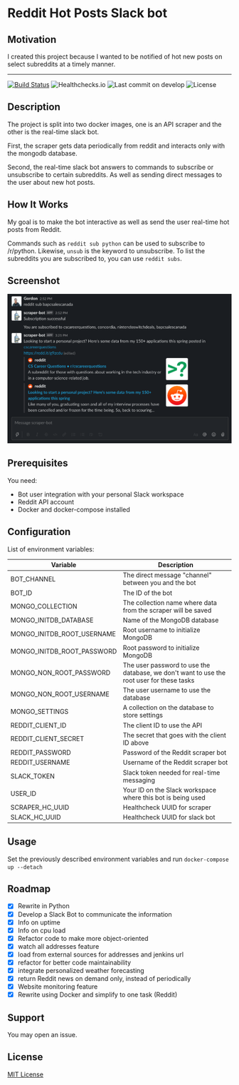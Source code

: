 # Reddit Hot Posts Slack bot

## Motivation

I created this project because I wanted to be notified of hot new posts on select subreddits at a timely manner.

---
[![Build Status](https://drone.gordon-pn.com/api/badges/gordonpn/reddit-slack-bot/status.svg?ref=refs/heads/develop)](https://drone.gordon-pn.com/gordonpn/reddit-slack-bot)
![Healthchecks.io](https://healthchecks.io/badge/ca24ff5d-8821-4d86-8a5a-dc92cf/kCadkBM0.svg)
![Last commit on develop](https://badgen.net/github/last-commit/gordonpn/reddit-slack-bot/develop)
![License](https://badgen.net/github/license/gordonpn/reddit-slack-bot)

## Description

The project is split into two docker images, one is an API scraper and the other is the real-time slack bot.

First, the scraper gets data periodically from reddit and interacts only with the mongodb database.

Second, the real-time slack bot answers to commands to subscribe or unsubscribe to certain subreddits. As well as sending direct messages to the user about new hot posts.

## How It Works

My goal is to make the bot interactive as well as send the user real-time hot posts from Reddit.

Commands such as `reddit sub python` can be used to subscribe to /r/python. Likewise, `unsub` is the keyword to unsubscribe. To list the subreddits you are subscribed to, you can use `reddit subs`.

## Screenshot

![Screenshot](./docs/screenshot.png)

## Prerequisites

You need:

- Bot user integration with your personal Slack workspace
- Reddit API account
- Docker and docker-compose installed

## Configuration

List of environment variables:

| Variable                   | Description                                                                               |
|----------------------------|-------------------------------------------------------------------------------------------|
| BOT_CHANNEL                | The direct message "channel" between you and the bot                                      |
| BOT_ID                     | The ID of the bot                                                                         |
| MONGO_COLLECTION           | The collection name where data from the scraper will be saved                             |
| MONGO_INITDB_DATABASE      | Name of the MongoDB database                                                              |
| MONGO_INITDB_ROOT_USERNAME | Root username to initialize MongoDB                                                       |
| MONGO_INITDB_ROOT_PASSWORD | Root password to initialize MongoDB                                                       |
| MONGO_NON_ROOT_PASSWORD    | The user password to use the database, we don't want to use the root user for these tasks |
| MONGO_NON_ROOT_USERNAME    | The user username to use the database                                                     |
| MONGO_SETTINGS             | A collection on the database to store settings                                            |
| REDDIT_CLIENT_ID           | The client ID to use the API                                                              |
| REDDIT_CLIENT_SECRET       | The secret that goes with the client ID above                                             |
| REDDIT_PASSWORD            | Password of the Reddit scraper bot                                                        |
| REDDIT_USERNAME            | Username of the Reddit scraper bot                                                        |
| SLACK_TOKEN                | Slack token needed for real-time messaging                                                |
| USER_ID                    | Your ID on the Slack workspace where this bot is being used                               |
| SCRAPER_HC_UUID            | Healthcheck UUID for scraper                                                              |
| SLACK_HC_UUID              | Healthcheck UUID for slack bot                                                            |

## Usage

Set the previously described environment variables and run `docker-compose up --detach`

## Roadmap

* [x]  Rewrite in Python
* [x]  Develop a Slack Bot to communicate the information
* [x]  Info on uptime
* [x]  Info on cpu load
* [x]  Refactor code to make more object-oriented
* [x]  watch all addresses feature
* [x]  load from external sources for addresses and jenkins url
* [x]  refactor for better code maintainability
* [x]  integrate personalized weather forecasting
* [x]  return Reddit news on demand only, instead of periodically
* [x]  Website monitoring feature
* [x]  Rewrite using Docker and simplify to one task (Reddit)

## Support

You may open an issue.

## License

[MIT License](./LICENSE)
